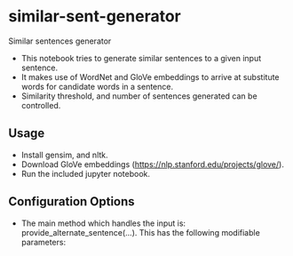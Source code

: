 # similar-sent-generator
Similar sentences generator

- This notebook tries to generate similar sentences to a given input sentence. 
- It makes use of WordNet and GloVe embeddings to arrive at substitute words for candidate words in a sentence.
- Similarity threshold, and number of sentences generated can be controlled.

## Usage

- Install gensim, and nltk.
- Download GloVe embeddings (https://nlp.stanford.edu/projects/glove/).
- Run the included jupyter notebook.

## Configuration Options

- The main method which handles the input is: provide_alternate_sentence(...). This has the following modifiable parameters:
